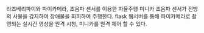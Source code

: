 라즈베리파이와 파이카메라, 초음파 센서를 이용한 자율주행 미니카
초음파 센서가 전방의 사물을 감지하여 장애물을 회피하여 주행한다.
flask 웹서버를 통해 파이카메라로 촬영되는 실시간 영상을 원격 시청, 미니카를 원격 제어 할 수 있다.
